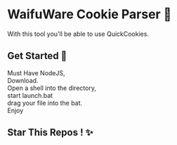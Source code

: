 # WaifuWare Cookie Parser 📝  

With this tool you'll be able to use QuickCookies.

## Get Started 🚀
Must Have NodeJS, <br>
Download. <br>
Open a shell into the directory,<br>
start launch.bat<br>
drag your file into the bat.<br>
Enjoy
    
## Star This Repos ! ✨  
